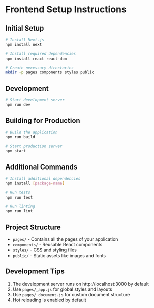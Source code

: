 # Frontend Setup Instructions

## Initial Setup
```bash
# Install Next.js
npm install next

# Install required dependencies
npm install react react-dom

# Create necessary directories
mkdir -p pages components styles public
```

## Development
```bash
# Start development server
npm run dev
```

## Building for Production
```bash
# Build the application
npm run build

# Start production server
npm start
```

## Additional Commands
```bash
# Install additional dependencies
npm install [package-name]

# Run tests
npm run test

# Run linting
npm run lint
```

## Project Structure
- `pages/` - Contains all the pages of your application
- `components/` - Reusable React components
- `styles/` - CSS and styling files
- `public/` - Static assets like images and fonts

## Development Tips
1. The development server runs on http://localhost:3000 by default
2. Use `pages/_app.js` for global styles and layouts
3. Use `pages/_document.js` for custom document structure
4. Hot reloading is enabled by default